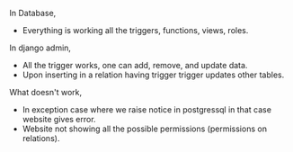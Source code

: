 In Database,
- Everything is working all the triggers, functions, views, roles.

In django admin,
- All the trigger works, one can add, remove, and update data.
- Upon inserting in a relation having trigger trigger updates other tables.

What doesn't work,
- In exception case where we raise notice in postgressql in that case website gives error.
- Website not showing all the possible permissions (permissions on relations).
